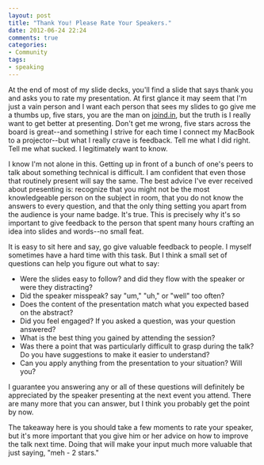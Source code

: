 ```yaml
---
layout: post
title: "Thank You! Please Rate Your Speakers."
date: 2012-06-24 22:24
comments: true
categories: 
- Community
tags:
- speaking
---
```

At the end of most of my slide decks, you'll find a slide that says thank you and asks you to rate my presentation. At first glance it may seem that I'm just a vain person and I want each person that sees my slides to go give me a thumbs up, five stars, you are the man on [joind.in](http://joind.in), but the truth is I really want to get better at presenting. Don't get me wrong, five stars across the board is great--and something I strive for each time I connect my MacBook to a projector--but what I really crave is feedback. Tell me what I did right. Tell me what sucked. I legitimately want to know.

I know I'm not alone in this. Getting up in front of a bunch of one's peers to talk about something technical is difficult. I am confident that even those that routinely present will say the same. The best advice I've ever received about presenting is: recognize that you might not be the most knowledgeable person on the subject in room, that you do not know the answers to every question, and that the only thing setting you apart from the audience is your name badge. It's true. This is precisely why it's so important to give feedback to the person that spent many hours crafting an idea into slides and words--no small feat.

It is easy to sit here and say, go give valuable feedback to people. I myself sometimes have a hard time with this task. But I think a small set of questions can help you figure out what to say:

- Were the slides easy to follow? and did they flow with the speaker or were they distracting?
- Did the speaker misspeak? say "um," "uh," or "well" too often?
- Does the content of the presentation match what you expected based on the abstract?
- Did you feel engaged? If you asked a question, was your question answered?
- What is the best thing you gained by attending the session?
- Was there a point that was particularly difficult to grasp during the talk? Do you have suggestions to make it easier to understand?
- Can you apply anything from the presentation to your situation? Will you?

I guarantee you answering any or all of these questions will definitely be appreciated by the speaker presenting at the next event you attend. There are many more that you can answer, but I think you probably get the point by now. 

The takeaway here is you should take a few moments to rate your speaker, but it's more important that you give him or her advice on how to improve the talk next time. Doing that will make your input much more valuable that just saying, "meh - 2 stars."
